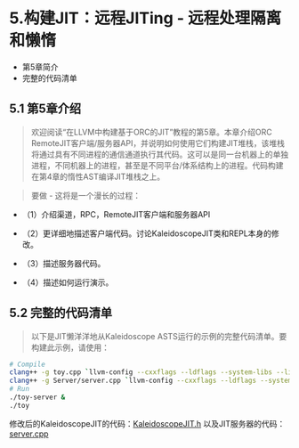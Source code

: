 # 5.构建JIT：远程JITing - 远程处理隔离和懒惰
* 第5章简介
* 完整的代码清单

## 5.1 第5章介绍
> 欢迎阅读“在LLVM中构建基于ORC的JIT”教程的第5章。本章介绍ORC RemoteJIT客户端/服务器API，并说明如何使用它们构建JIT堆栈，该堆栈将通过具有不同进程的通信通道执行其代码。这可以是同一台机器上的单独进程，不同机器上的进程，甚至是不同平台/体系结构上的进程。代码构建在第4章的惰性AST编译JIT堆栈之上。

> 要做 - 这将是一个漫长的过程：

* （1）介绍渠道，RPC，RemoteJIT客户端和服务器API

* （2）更详细地描述客户端代码。讨论KaleidoscopeJIT类和REPL本身的修改。

* （3）描述服务器代码。

* （4）描述如何运行演示。

## 5.2 完整的代码清单
> 以下是JIT懒洋洋地从Kaleidoscope ASTS运行的示例的完整代码清单。要构建此示例，请使用：
```sh
# Compile
clang++ -g toy.cpp `llvm-config --cxxflags --ldflags --system-libs --libs core orcjit native` -O3 -o toy
clang++ -g Server/server.cpp `llvm-config --cxxflags --ldflags --system-libs --libs core orcjit native` -O3 -o toy-server
# Run
./toy-server &
./toy
```
修改后的KaleidoscopeJIT的代码：[KaleidoscopeJIT.h](./KaleidoscopeJIT.h)
以及JIT服务器的代码：[server.cpp](./Server/server.cpp)